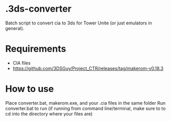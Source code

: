 # .3ds-converter
Batch script to convert cia to 3ds for Tower Unite (or just emulators in general). 

# Requirements
- CIA files
- https://github.com/3DSGuy/Project_CTR/releases/tag/makerom-v0.18.3

# How to use
Place converter.bat, makerom.exe, and your .cia files in the same folder
Run converter.bat to run (if running from command line/terminal, make sure to to cd into the directory where your files are)

